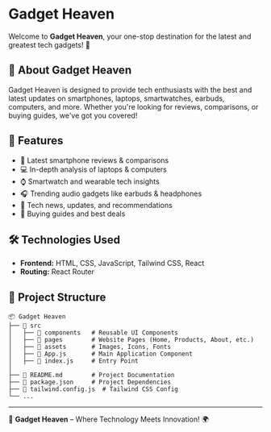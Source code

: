 # Gadget Heaven

Welcome to **Gadget Heaven**, your one-stop destination for the latest and greatest tech gadgets! 🚀

## 🌟 About Gadget Heaven

Gadget Heaven is designed to provide tech enthusiasts with the best and latest updates on smartphones, laptops, smartwatches, earbuds, computers, and more. Whether you're looking for reviews, comparisons, or buying guides, we've got you covered!

## 🚀 Features

- 📱 Latest smartphone reviews & comparisons
- 💻 In-depth analysis of laptops & computers
- ⌚ Smartwatch and wearable tech insights
- 🎧 Trending audio gadgets like earbuds & headphones
- 📰 Tech news, updates, and recommendations
- 🛒 Buying guides and best deals

## 🛠️ Technologies Used

- **Frontend:** HTML, CSS, JavaScript, Tailwind CSS, React
- **Routing:** React Router

## 📂 Project Structure

```
📦 Gadget Heaven
├── 📁 src
│   ├── 📁 components   # Reusable UI Components
│   ├── 📁 pages        # Website Pages (Home, Products, About, etc.)
│   ├── 📁 assets       # Images, Icons, Fonts
│   ├── 📄 App.js       # Main Application Component
│   ├── 📄 index.js     # Entry Point
│
├── 📄 README.md        # Project Documentation
├── 📄 package.json     # Project Dependencies
├── 📄 tailwind.config.js  # Tailwind CSS Config
└── ...
```


---

🚀 **Gadget Heaven** – Where Technology Meets Innovation! 🌍

